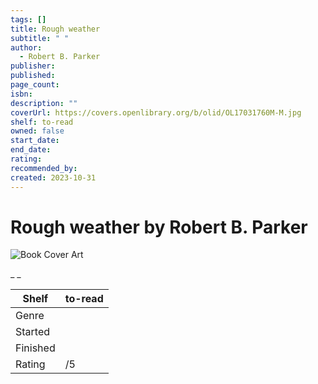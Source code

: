 ```yaml
---
tags: []
title: Rough weather
subtitle: " "
author:
  - Robert B. Parker
publisher: 
published: 
page_count: 
isbn: 
description: ""
coverUrl: https://covers.openlibrary.org/b/olid/OL17031760M-M.jpg
shelf: to-read
owned: false
start_date: 
end_date: 
rating: 
recommended_by: 
created: 2023-10-31
---
```


# Rough weather by Robert B. Parker

![Book Cover Art](https://covers.openlibrary.org/b/olid/OL17031760M-M.jpg)

_ _

| Shelf | to-read |
| --- | --- |
| Genre |  |
| Started |  |
| Finished |  |
| Rating | /5 |


